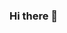 ### Hi there 👋

<!--
**prithwishpramanik/prithwishpramanik** is a ✨ _special_ ✨ repository because its `README.md` (this file) appears on your GitHub profile.

Here are some ideas to get you started:

- 🔭 I’m currently working on Web Development(MERN Stack)
- 🌱 I’m currently learning Reactjs,Nodejs,MongoDB & Machine learning
- 👯 I’m looking to collaborate on different Web Development Projects 
- 💬 Ask me about anything
- 📫 How to reach me: <a href=prithwishprmanik462@gmail.com>Connect with me</a>

- ⚡ Fun fact: 
- You can’t escape it. Everyone’s talking about HTML5. it’s perhaps the most hyped technology since people started putting rounded corners on everything and using unnecessary gradients

